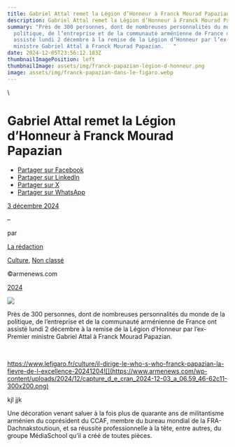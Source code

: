 ```yaml
---
title: Gabriel Attal remet la Légion d’Honneur à Franck Mourad Papazian
description: Gabriel Attal remet la Légion d’Honneur à Franck Mourad Papazian
summary: "Près de 300 personnes, dont de nombreuses personnalités du monde de la
  politique, de l’entreprise et de la communauté arménienne de France ont
  assisté lundi 2 décembre à la remise de la Légion d’Honneur par l’ex-Premier
  ministre Gabriel Attal à Franck Mourad Papazian.   "
date: 2024-12-05T23:56:12.183Z
thumbnailImagePosition: left
thumbnailImage: assets/img/franck-papazian-légion-d-honneur.png
image: assets/img/franck-papazian-dans-le-figaro.webp
---
```

\
<!--StartFragment-->

# Gabriel Attal remet la Légion d’Honneur à Franck Mourad Papazian

* [Partager sur Facebook](https://www.facebook.com/sharer/sharer.php?u=https%3A%2F%2Fwww.armenews.com%2Fgabriel-attal-remet-la-legion-dhonneur-a-franck-mourad-papazian%2F&title=Gabriel%20Attal%20remet%20la%20L%C3%A9gion%20d%E2%80%99Honneur%20%C3%A0%20Franck%20Mourad%20Papazian)
* [Partager sur LinkedIn](https://www.linkedin.com/shareArticle?mini=true&url=https%3A%2F%2Fwww.armenews.com%2Fgabriel-attal-remet-la-legion-dhonneur-a-franck-mourad-papazian%2F&title=Gabriel%20Attal%20remet%20la%20L%C3%A9gion%20d%E2%80%99Honneur%20%C3%A0%20Franck%20Mourad%20Papazian)
* [Partager sur X](https://x.com/share?url=https%3A%2F%2Fwww.armenews.com%2Fgabriel-attal-remet-la-legion-dhonneur-a-franck-mourad-papazian%2F&text=Gabriel%20Attal%20remet%20la%20L%C3%A9gion%20d%E2%80%99Honneur%20%C3%A0%20Franck%20Mourad%20Papazian)
* [Partager sur WhatsApp](https://api.whatsapp.com/send?text=Gabriel%20Attal%20remet%20la%20L%C3%A9gion%20d%E2%80%99Honneur%20%C3%A0%20Franck%20Mourad%20Papazian%20%E2%80%94%20https%3A%2F%2Fwww.armenews.com%2Fgabriel-attal-remet-la-legion-dhonneur-a-franck-mourad-papazian%2F)

[3 décembre 2024](https://www.armenews.com/gabriel-attal-remet-la-legion-dhonneur-a-franck-mourad-papazian/)

–

par

[La rédaction](https://www.armenews.com/author/toranian/)

[Culture](https://www.armenews.com/categorie/culture/), [Non classé](https://www.armenews.com/categorie/non-classe/)

©armenews.com

[2024](https://www.armenews.com/gabriel-attal-remet-la-legion-dhonneur-a-franck-mourad-papazian/)

![](https://www.armenews.com/wp-content/uploads/2024/12/arton122029.png)

Près de 300 personnes, dont de nombreuses personnalités du monde de la politique, de l’entreprise et de la communauté arménienne de France ont assisté lundi 2 décembre à la remise de la Légion d’Honneur par l’ex-Premier ministre Gabriel Attal à Franck Mourad Papazian.

 

https://www.lefigaro.fr/culture/il-dirige-le-who-s-who-franck-papazian-la-fievre-de-l-excellence-20241204![](https://www.armenews.com/wp-content/uploads/2024/12/capture_d_e_cran_2024-12-03_a_06.59_46-62c11-300x200.png)

kjl jjk

Une décoration venant saluer à la fois plus de quarante ans de militantisme arménien du coprésident du CCAF, membre du bureau mondial de la FRA-Dachnakstoutioun, et sa réussite professionnelle à la tête, entre autres, du groupe MédiaSchool qu’il a créé de toutes pièces.

<!--EndFragment-->